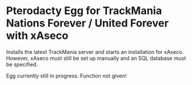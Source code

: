 # Pterodacty Egg for TrackMania Nations Forever / United Forever with xAseco

Installs the latest TrackMania server and starts an installation for xAseco.
However, xAseco must still be set up manually and an SQL database must be specified.


Egg currently still in progress. Function not given!
